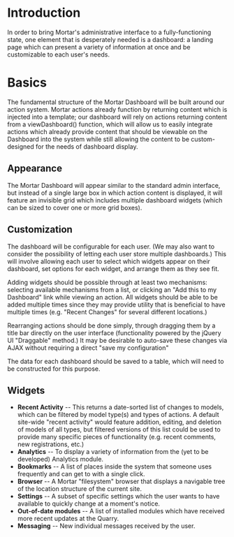 # Introduction #

In order to bring Mortar's administrative interface to a fully-functioning state, one element that is desperately needed is a dashboard: a landing page which can present a variety of information at once and be customizable to each user's needs.

# Basics #

The fundamental structure of the Mortar Dashboard will be built around our action system. Mortar actions already function by returning content which is injected into a template; our dashboard will rely on actions returning content from a viewDashboard() function, which will allow us to easily integrate actions which already provide content that should be viewable on the Dashboard into the system while still allowing the content to be custom-designed for the needs of dashboard display.

## Appearance ##

The Mortar Dashboard will appear similar to the standard admin interface, but instead of a single large box in which action content is displayed, it will feature an invisible grid which includes multiple dashboard widgets (which can be sized to cover one or more grid boxes).

## Customization ##

The dashboard will be configurable for each user. (We may also want to consider the possibility of letting each user store multiple dashboards.) This will involve allowing each user to select which widgets appear on their dashboard, set options for each widget, and arrange them as they see fit.

Adding widgets should be possible through at least two mechanisms: selecting available mechanisms from a list, or clicking an "Add this to my Dashboard" link while viewing an action. All widgets should be able to be added multiple times since they may provide utility that is beneficial to have multiple times (e.g. "Recent Changes" for several different locations.)

Rearranging actions should be done simply, through dragging them by a title bar directly on the user interface (functionality powered by the jQuery UI "Draggable" method.) It may be desirable to auto-save these changes via AJAX without requiring a direct "save my configuration"

The data for each dashboard should be saved to a table, which will need to be constructed for this purpose.

## Widgets ##

  * **Recent Activity** -- This returns a date-sorted list of changes to models, which can be filtered by model type(s) and types of actions. A default site-wide "recent activity" would feature addition, editing, and deletion of models of all types, but filtered versions of this list could be used to provide many specific pieces of functionality (e.g. recent comments, new registrations, etc.)
  * **Analytics** -- To display a variety of information from the (yet to be developed) Analytics module.
  * **Bookmarks** -- A list of places inside the system that someone uses frequently and can get to with a single click.
  * **Browser** -- A Mortar "filesystem" browser that displays a navigable tree of the location structure of the current site.
  * **Settings** -- A subset of specific settings which the user wants to have available to quickly change at a moment's notice.
  * **Out-of-date modules** -- A list of installed modules which have received more recent updates at the Quarry.
  * **Messaging** -- New individual messages received by the user.